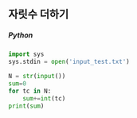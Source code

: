 ## 자릿수 더하기

##### Python

```python
import sys
sys.stdin = open('input_test.txt')

N = str(input())
sum=0
for tc in N:
    sum+=int(tc)
print(sum)
```
